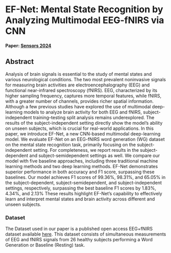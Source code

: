 # EF-Net: Mental State Recognition by Analyzing Multimodal EEG-fNIRS via CNN
#### Paper: [Sensors 2024](https://doi.org/10.3390/s24061889)

## Abstract

Analysis of brain signals is essential to the study of mental states and various neurological conditions. The two most prevalent noninvasive signals for measuring brain activities are electroencephalography (EEG) and functional near-infrared spectroscopy (fNIRS). EEG, characterized by its higher sampling frequency, captures more temporal features, while fNIRS, with a greater number of channels, provides richer spatial information. Although a few previous studies have explored the use of multimodal deep-learning models to analyze brain activity for both EEG and fNIRS, subject-independent training–testing split analysis remains underexplored. The results of the subject-independent setting directly show the model’s ability on unseen subjects, which is crucial for real-world applications. In this paper, we introduce EF-Net, a new CNN-based multimodal deep-learning model. We evaluate EF-Net on an EEG-fNIRS word generation (WG) dataset on the mental state recognition task, primarily focusing on the subject-independent setting. For completeness, we report results in the subject-dependent and subject-semidependent settings as well. We compare our model with five baseline approaches, including three traditional machine learning methods and two deep learning methods. EF-Net demonstrates superior performance in both accuracy and F1 score, surpassing these baselines. Our model achieves F1 scores of 99.36%, 98.31%, and 65.05% in the subject-dependent, subject-semidependent, and subject-independent settings, respectively, surpassing the best baseline F1 scores by 1.83%, 4.34%, and 2.13% These results highlight EF-Net’s capability to effectively learn and interpret mental states and brain activity across different and unseen subjects.

### Dataset

The Dataset used in our paper is a published open access EEG+fNIRS dataset available [here](http://doc.ml.tu-berlin.de/simultaneous_EEG_NIRS/). 
This dataset consists of simultaneous measurements of EEG and fNIRS signals from 26 healthy subjects performing a Word Generation or Baseline (Resting) task. 
